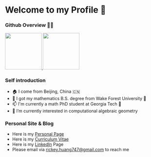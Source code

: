 # Welcome to my Profile 👋
### Github Overview 🧑‍💻

<a href="https://github.com/Rick3yHuang">
  <img height="120em" src="https://github-readme-stats-git-masterrstaa-rickstaa.vercel.app/api?username=Rick3yHuang&count_private=true&show_icons=true&theme=cobalt" />
  <img height="120em" src="https://github-readme-stats-git-masterrstaa-rickstaa.vercel.app/api/top-langs/?username=Rick3yHuang&hide=html,javascript,css&bg_color=70,FFFFFF,EEEEFF&layout=compact" />
</a>

### Self introduction
- 🏠 I come from Beijing, China 🇨🇳
- 🏫 I got my mathematics B.S. degree from Wake Forest University 🎩
- 📫 I'm currently a math PhD student at Georgia Tech 🐝
- 🔭 I’m currently interested in computational algebraic geometry

### Personal Site & Blog
- Here is my [Personal Page](https://sites.gatech.edu/rickeyhuang77/)
- Here is my [Curriculum Vitae](https://drive.google.com/file/d/1ZVOyHsabYrb9XnZT-mUbz2LKc2tyo237/view?usp=sharing)
- Here is my [LinkedIn](https://www.linkedin.com/in/ruiqi-huang-44968a1a2/) Page
- Please email via rickey.huang747@gmail.com to reach me
